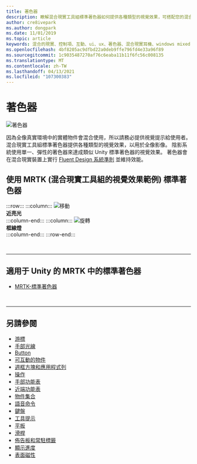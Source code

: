 ```yaml
---
title: 著色器
description: 瞭解混合現實工具組標準著色器如何提供各種類型的視覺效果，可搭配您的混合現實應用程式中的全像影像使用。
author: cre8ivepark
ms.author: dongpark
ms.date: 11/01/2019
ms.topic: article
keywords: 混合的現實、控制項、互動、ui、ux、著色器、混合現實耳機、windows mixed Reality 耳機、虛擬實境耳機、HoloLens、MRTK、混合現實工具組、視覺效果
ms.openlocfilehash: 4bf8205ac9dfbd22a0deb9ffe796fd4e33a96f89
ms.sourcegitcommit: 1c9035487270af76c6eaba11b11f6fc56c008135
ms.translationtype: MT
ms.contentlocale: zh-TW
ms.lasthandoff: 04/13/2021
ms.locfileid: "107300383"
---
```

# <a name="shader"></a>著色器

![著色器](images/UX_Hero_StandardShader.jpg)

因為全像真實環境中的實體物件會混合使用，所以請務必提供視覺提示給使用者。 混合現實工具組標準著色器提供各種類型的視覺效果，以用於全像影像。 陰影系統使用單一、彈性的著色器來達成類似 Unity 標準著色器的視覺效果。 著色器會在混合現實裝置上實行 [Fluent Design 系統準則](https://www.microsoft.com/design/fluent/#/) 並維持效能。
<br>

## <a name="examples-of-visual-effects-using-mrtk-mixed-reality-toolkit-standard-shader"></a>使用 MRTK (混合現實工具組的視覺效果範例) 標準著色器 
:::row:::
    :::column:::
       ![移動](images/UX_Button_Affordance_ProximityLight.jpg)<br>
       **近亮光**<br>
    :::column-end:::
    :::column:::
       ![旋轉](images/UX_Button_Affordance_FocusHighlight.jpg)<br>
        **框線燈**<br>
    :::column-end:::
:::row-end:::

<br>

---

## <a name="standard-shader-in-mrtk-for-unity"></a>適用于 Unity 的 MRTK 中的標準著色器

* [MRTK-標準著色器](https://docs.microsoft.com/windows/mixed-reality/mrtk-unity/features/rendering/mrtk-standard-shader)

<br>

---

## <a name="see-also"></a>另請參閱

* [游標](cursors.md)
* [手部光線](point-and-commit.md)
* [Button](button.md)
* [可互動的物件](interactable-object.md)
* [週框方塊和應用程式列](app-bar-and-bounding-box.md)
* [操作](direct-manipulation.md)
* [手部功能表](hand-menu.md)
* [近端功能表](near-menu.md)
* [物件集合](object-collection.md)
* [語音命令](voice-input.md)
* [鍵盤](keyboard.md)
* [工具提示](tooltip.md)
* [平板](slate.md)
* [滑桿](slider.md)
* [佈告板和常駐標籤](billboarding-and-tag-along.md)
* [顯示進度](progress.md)
* [表面磁性](surface-magnetism.md)
